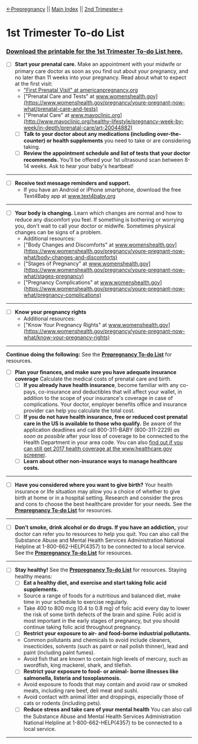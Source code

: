 

[←Prepregnancy](/Prepregnancy-ToDo.md) || [Main Index](/ReadMe.md) || [2nd Trimester→](#)

# 1st Trimester To-do List
### [Download the printable for the 1st Trimester To-do List here.](/downloads/ToDoList-2-1stTrimester.pdf)


- [ ] **Start your prenatal care.** Make an appointment with your midwife or primary care doctor as soon as you find out about your pregnancy, and no later than 11 weeks into your pregnancy. Read about what to expect at the first visit:
    - ["First Prenatal Visit" at americanpregnancy.org](http://americanpregnancy.org/planning/first-prenatal-visit/)
    - ["Prenatal Care and Tests" at www.womenshealth.gov](https://www.womenshealth.gov/pregnancy/youre-pregnant-now-what/prenatal-care-and-tests)
    - ["Prenatal Care" at www.mayoclinic.org](http://www.mayoclinic.org/healthy-lifestyle/pregnancy-week-by-week/in-depth/prenatal-care/art-20044882)
    - [ ] **Talk to your doctor about any medications (including over-the-counter) or health supplements** you need to take or are considering taking.
    - [ ] **Review the appointment schedule and list of tests that your doctor recommends.** You’ll be offered your 1st ultrasound scan between 8-14 weeks. Ask to hear your baby's heartbeat!
---
- [ ] **Receive text message reminders and support.** 
    - If you have an Android or iPhone smartphone, download the free Text4Baby app at www.text4baby.org
---    
- [ ] **Your body is changing.** Learn which changes are normal and how to reduce any discomfort you feel. If something is bothering or worrying you, don't wait to call your doctor or midwife. Sometimes physical changes can be signs of a problem.
    - Additional resources:
    - ["Body Changes and Discomforts" at www.womenshealth.gov](https://www.womenshealth.gov/pregnancy/youre-pregnant-now-what/body-changes-and-discomforts)
    - ["Stages of Pregnancy" at www.womenshealth.gov](https://www.womenshealth.gov/pregnancy/youre-pregnant-now-what/stages-pregnancy)
    - ["Pregnancy Complications" at www.womenshealth.gov](https://www.womenshealth.gov/pregnancy/youre-pregnant-now-what/pregnancy-complications)
---    
- [ ] **Know your pregnancy rights**
    - Additional resources:
    - ["Know Your Pregnancy Rights" at www.womenshealth.gov](https://www.womenshealth.gov/pregnancy/youre-pregnant-now-what/know-your-pregnancy-rights)
---     
    
**Continue doing the following:** See the [**Prepregnancy To-do List**](/Prepregnancy-ToDo.md) for resources.
- [ ] **Plan your finances, and make sure you have adequate insurance coverage** Calculate the medical costs of prenatal care and birth. 
    - [ ] **If you already have health insurance**, become familiar with any co-pays, co-insurance and deductibles that will affect your wallet, in addition to the scope of your insurance's coverage in case of complications. Your doctor, employer benefits office and insurance provider can help you calculate the total cost.
    - [ ] **If you do not have health insurance, free or reduced cost prenatal care in the US is available to those who qualify.** Be aware of the application deadlines and call 800-311-BABY (800-311-2229) *as soon as possible* after your loss of coverage to be connected to the Health Department in your area code. You can also [find out if you can still get 2017 health coverage at the www.healthcare.gov screener](https://www.healthcare.gov/screener/). 
    - [ ] **Learn about other non-insurance ways to manage healthcare costs.**  
---   
- [ ] **Have you considered where you want to give birth?** Your health insurance or life situation may allow you a choice of whether to give birth at home or in a hospital setting. Research and consider the pros and cons to choose the best healthcare provider for your needs. See the [**Prepregnancy To-do List**](/Prepregnancy-ToDo.md) for resources.
---
- [ ] **Don’t smoke, drink alcohol or do drugs. If you have an addiction,** your doctor can refer you to resources to help you quit. You can also call the Substance Abuse and Mental Health Services Administration National Helpline at 1-800-662-HELP(4357) to be connected to a local service. See the [**Prepregnancy To-do List**](/Prepregnancy-ToDo.md) for resources.
---
- [ ] **Stay healthy!** See the [**Prepregnancy To-do List**](/Prepregnancy-ToDo.md) for resources. Staying healthy means:
    - [ ] **Eat a healthy diet, and exercise and start taking folic acid supplements.** 
    - Source a range of foods for a nutritious and balanced diet, make time in your schedule to exercise regularly.
    - Take 400 to 800 mcg (0.4 to 0.8 mg) of folic acid every day to lower the risk of some birth defects of the brain and spine. Folic acid is most important in the early stages of pregnancy, but you should continue taking folic acid throughout pregnancy.
    - [ ] **Restrict your exposure to air- and food-borne industrial pollutants.** 
    - Common pollutants and chemicals to avoid include cleaners, insecticides, solvents (such as paint or nail polish thinner), lead and paint (including paint fumes). 
    - Avoid fish that are known to contain high levels of mercury, such as swordfish, king mackerel, shark, and tilefish.
    - [ ] **Restrict your exposure to food- or animal- borne illnesses like salmonella, listeria and toxoplasmosis.** 
    - Avoid exposure to foods that may contain and avoid raw or smoked meats, including rare beef, deli meat and sushi. 
    - Avoid contact with animal litter and droppings, especially those of cats or rodents (including pets).
    - [ ] **Reduce stress and take care of your mental health** You can also call the Substance Abuse and Mental Health Services Administration National Helpline at 1-800-662-HELP(4357) to be connected to a local service.
---    

